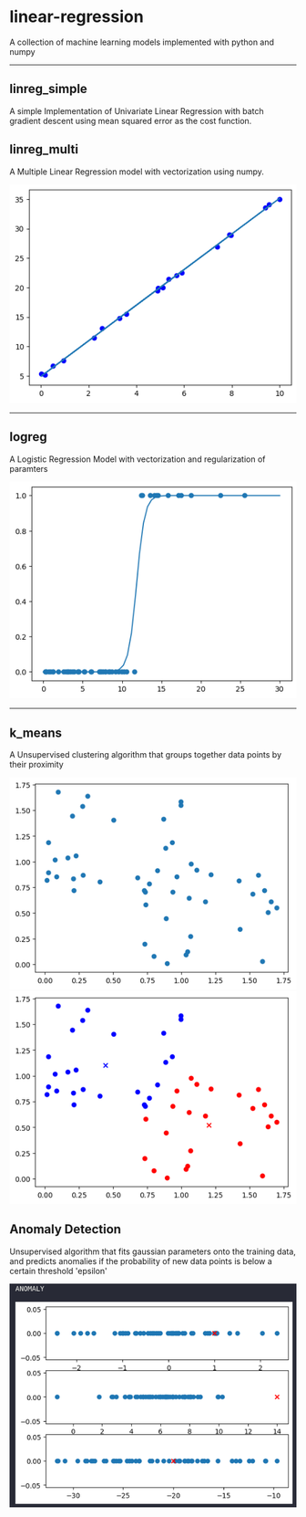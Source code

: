 # linear-regression

A collection of machine learning models implemented with python and numpy

***

## linreg_simple
A simple Implementation of Univariate Linear Regression with batch gradient descent using mean squared error as the cost function.

## linreg_multi
A Multiple Linear Regression model with vectorization using numpy.

![linear regression prediction plot](images/linreg.png)

---

## logreg
A Logistic Regression Model with vectorization and regularization of paramters


![logistic regression prediction plot](images/logreg.png)

---

## k_means
A Unsupervised clustering algorithm that groups together data points by their proximity


![k means original plot](images/k_means_1.png)
![k means prediction plot](images/k_means_2.png)

## Anomaly Detection
Unsupervised algorithm that fits gaussian parameters onto the training data, and predicts anomalies if the probability of new data points is below a certain threshold 'epsilon'

![Anomalous point plot against training data](images/anomaly_detection.png)